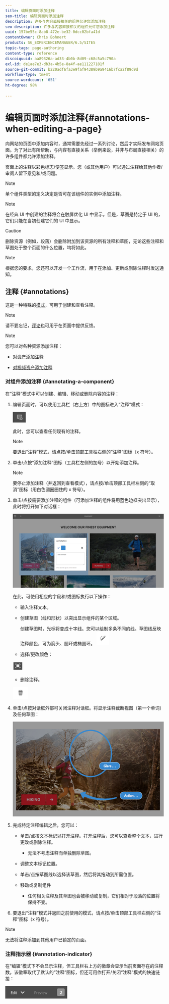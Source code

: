 ```yaml
---
title: 编辑页面时添加注释
seo-title: 编辑页面时添加注释
description: 许多与内容直接相关的组件允许您添加注释
seo-description: 许多与内容直接相关的组件允许您添加注释
uuid: 157be55c-8ab8-472e-be32-0dcc02bfa41d
contentOwner: Chris Bohnert
products: SG_EXPERIENCEMANAGER/6.5/SITES
topic-tags: page-authoring
content-type: reference
discoiquuid: aa89326a-ad33-4b0b-8d09-c68c5a5c790a
exl-id: de1ae7e3-db3a-4b5e-8a4f-ae111227181f
source-git-commit: b220adf6fa3e9faf94389b9a9416b7fca2f89d9d
workflow-type: tm+mt
source-wordcount: '651'
ht-degree: 98%

---
```


# 编辑页面时添加注释{#annotations-when-editing-a-page}

向网站的页面中添加内容时，通常需要先经过一系列讨论，然后才实际发布网站页面。为了对此有所帮助，与内容有直接关系（举例来说，并非与布局直接相关）的许多组件都允许添加注释。

页面上的注释以彩色标志/便签显示。您（或其他用户）可以通过注释给其他作者/审阅人留下意见和/或问题。

>[!NOTE]
>
>单个组件类型的定义决定是否可在该组件的实例中添加注释。

>[!NOTE]
>
>在经典 UI 中创建的注释将会在触屏优化 UI 中显示。但是，草图是特定于 UI 的，它们只能在当初创建它们的 UI 中显示。

>[!CAUTION]
>
>删除资源（例如，段落）会删除附加到该资源的所有注释和草图，无论这些注释和草图处于整个页面的什么位置，均将如此。

>[!NOTE]
>
>根据您的要求，您还可以开发一个工作流，用于在添加、更新或删除注释时发送通知。

## 注释 {#annotations}

这是一种特殊的[模式](/help/sites-authoring/author-environment-tools.md#page-modes)，可用于创建和查看注释。

>[!NOTE]
>
>请不要忘记，[评论](/help/sites-authoring/basic-handling.md#timeline)也可用于在页面中提供反馈。

>[!NOTE]
>
>您可以对各种资源添加注释：
>
>* [对资产添加注释](/help/assets/manage-assets.md#annotating)
* [对视频资产添加注释](/help/assets/managing-video-assets.md#annotate-video-assets)



### 对组件添加注释 {#annotating-a-component}

在“注释”模式中可以创建、编辑、移动或删除内容的注释：

1. 编辑页面时，可以使用工具栏（右上方）中的图标进入“注释”模式：

   ![](do-not-localize/screen_shot_2018-03-22at110414.png)

   此时，您可以查看任何现有的注释。

   >[!NOTE]
   要退出“注释”模式，请点按/单击顶部工具栏右侧的“注释”图标（x 符号）。

1. 单击/点按“添加注释”图标（工具栏左侧的加号）以开始添加注释。

   >[!NOTE]
   要停止添加注释（并返回到查看模式），请点按/单击顶部工具栏左侧的“取消”图标（用白色圆圈圈住的 x 符号）。

1. 单击/点按需要添加注释的组件（可添加注释的组件将用蓝色边框突出显示），此时将打开如下对话框：

   ![screen_shot_2018-03-22at110606](assets/screen_shot_2018-03-22at110606.png)

   在此，可使用相应的字段和/或图标执行以下操作：

   * 输入注释文本。
   * 创建草图（线和形状）以突出显示组件的某个区域。


      创建草图时，光标将变成十字线。您可以绘制多条不同的线。草图线反映注释颜色，可为箭头、圆环或椭圆环。
   ![](do-not-localize/screen_shot_2018-03-22at110640.png)

   * 选择/更改颜色：

   ![](do-not-localize/chlimage_1-19.png)

   * 删除注释。

   ![](do-not-localize/screen_shot_2018-03-22at110647.png)

1. 单击/点按对话框外部可关闭注释对话框。将显示注释截断视图（第一个单词）及任何草图：

   ![screen_shot_2018-03-22at110850](assets/screen_shot_2018-03-22at110850.png)

1. 完成特定注释编辑之后，您可以：

   * 单击/点按文本标记以打开注释。打开注释后，您可以查看整个文本，进行更改或删除注释。

      * 无法不考虑注释而单独删除草图。
   * 调整文本标记位置。
   * 单击/点按草图线以选择该草图，然后将其拖动到所需位置。
   * 移动或复制组件

      * 任何相关注释及其草图也会被移动或复制，它们相对于段落的位置将保持不变。


1. 要退出“注释”模式并返回之前使用的模式，请点按/单击顶部工具栏右侧的“注释”图标（x 符号）。

>[!NOTE]
无法将注释添加到其他用户已锁定的页面。

### 注释指示器 {#annotation-indicator}

在“编辑”模式下不会显示注释，但工具栏右上方的徽章会显示当前页面存在的注释数。该徽章取代了默认的“注释”图标，但还可用作打开/关闭“注释”模式的快速链接：

![chlimage_1-242](assets/chlimage_1-242.png)

